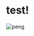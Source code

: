 # test!

![peng](https://user-images.githubusercontent.com/74540268/169753402-daadc4c7-022b-4411-bdfc-92ca30c84746.gif)
